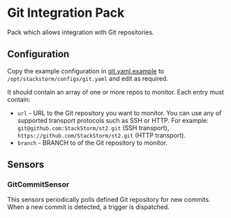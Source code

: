 # Git Integration Pack

Pack which allows integration with Git repositories.

## Configuration

Copy the example configuration in [git.yaml.example](./git.yaml.example)
to `/opt/stackstorm/configs/git.yaml` and edit as required.

It should contain an array of one or more repos to monitor. Each entry must contain:

* ``url`` - URL to the Git repository you want to monitor. You can use any
  of supported transport protocols such as SSH or HTTP. For example:
  ``git@github.com:StackStorm/st2.git`` (SSH transport),
  ``https://github.com/StackStorm/st2.git`` (HTTP transport).
* ``branch`` - BRANCH to of the Git repository to monitor. 

## Sensors

### GitCommitSensor

This sensors periodically polls defined Git repository for new commits. When a
new commit is detected, a trigger is dispatched.
